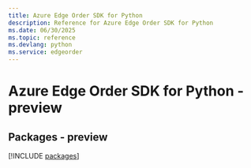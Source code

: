 ```yaml
---
title: Azure Edge Order SDK for Python
description: Reference for Azure Edge Order SDK for Python
ms.date: 06/30/2025
ms.topic: reference
ms.devlang: python
ms.service: edgeorder
---
```

# Azure Edge Order SDK for Python - preview
## Packages - preview
[!INCLUDE [packages](edge-order-index.md)]